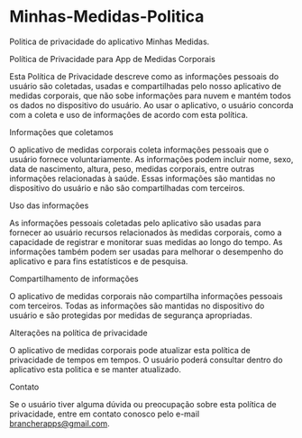 # Minhas-Medidas-Politica
Politica de privacidade do aplicativo Minhas Medidas.



Política de Privacidade para App de Medidas Corporais

Esta Política de Privacidade descreve como as informações pessoais do usuário são coletadas, usadas e compartilhadas pelo nosso aplicativo de medidas corporais, que não sobe informações para nuvem e mantém todos os dados no dispositivo do usuário. Ao usar o aplicativo, o usuário concorda com a coleta e uso de informações de acordo com esta política.

Informações que coletamos

O aplicativo de medidas corporais coleta informações pessoais que o usuário fornece voluntariamente. As informações podem incluir nome, sexo, data de nascimento, altura, peso, medidas corporais, entre outras informações relacionadas à saúde. Essas informações são mantidas no dispositivo do usuário e não são compartilhadas com terceiros.

Uso das informações

As informações pessoais coletadas pelo aplicativo são usadas para fornecer ao usuário recursos relacionados às medidas corporais, como a capacidade de registrar e monitorar suas medidas ao longo do tempo. As informações também podem ser usadas para melhorar o desempenho do aplicativo e para fins estatísticos e de pesquisa.

Compartilhamento de informações

O aplicativo de medidas corporais não compartilha informações pessoais com terceiros. Todas as informações são mantidas no dispositivo do usuário e são protegidas por medidas de segurança apropriadas.

Alterações na política de privacidade

O aplicativo de medidas corporais pode atualizar esta política de privacidade de tempos em tempos. O usuário poderá consultar dentro do aplicativo esta politica e se manter atualizado.

Contato

Se o usuário tiver alguma dúvida ou preocupação sobre esta política de privacidade, entre em contato conosco pelo e-mail brancherapps@gmail.com.

